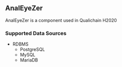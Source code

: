 ## AnalEyeZer

AnalEyeZer is a component used in Qualichain H2020

### Supported Data Sources
+ RDBMS
    + PostgreSQL
    + MySQL
    + MariaDB